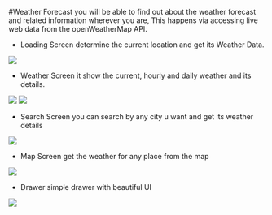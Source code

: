 #Weather Forecast
you will be able to find out about the weather forecast and related information wherever you are, This happens via accessing live web data from the openWeatherMap API.

- Loading Screen 
  determine the current location and get its Weather Data.

 ![](images/image1.jpg)

- Weather Screen 
  it show the current, hourly and daily weather and its details.

 ![](images/image2.jpg)
 ![](images/image6.jpg)

- Search Screen 
  you can search by any city u want and get its weather details

 ![](images/image3.jpg)

- Map Screen 
  get the weather for any place from the map

 ![](images/image4.jpg)

 - Drawer 
  simple drawer with beautiful UI

 ![](images/image5.jpg)